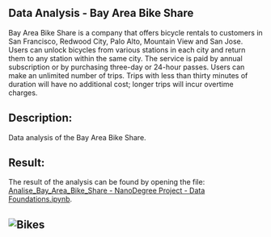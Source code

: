 ## Data Analysis - Bay Area Bike Share
Bay Area Bike Share is a company that offers bicycle rentals to customers in San Francisco, Redwood City, Palo Alto, Mountain View and San Jose. Users can unlock bicycles from various stations in each city and return them to any station within the same city. The service is paid by annual subscription or by purchasing three-day or 24-hour passes. Users can make an unlimited number of trips. Trips with less than thirty minutes of duration will have no additional cost; longer trips will incur overtime charges.

## Description:
Data analysis of the Bay Area Bike Share.

## Result:
The result of the analysis can be found by opening the file:
[Analise_Bay_Area_Bike_Share - NanoDegree Project - Data Foundations.ipynb](https://github.com/jonathanbcsouza/bay_area_bike_analise/blob/master/Analise_Bay_Area_Bike_Share%20-%20Nanodegree%20Data%20Foundation.ipynb).

## ![Bikes](https://br.udacity.com/assets/images/nanodegree-overview/shared/nd-projects/nd110/project-1.jpg)



